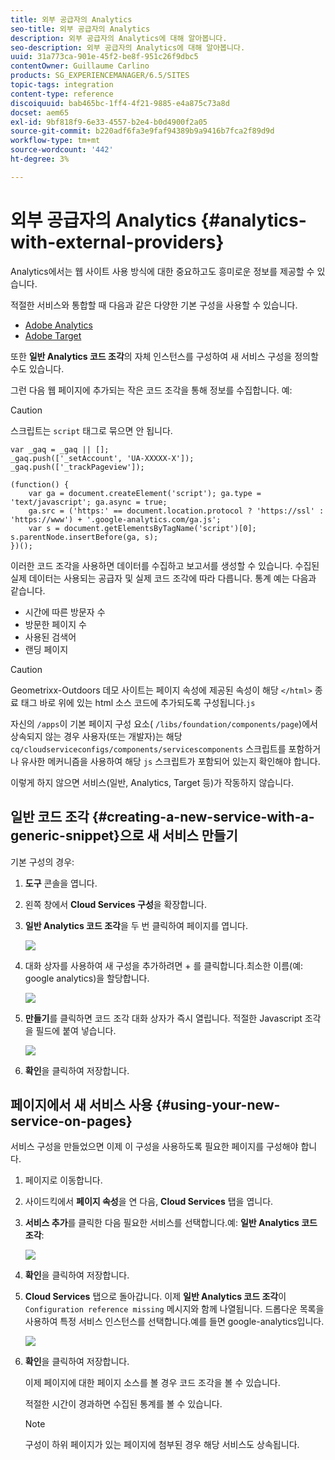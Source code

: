 ```yaml
---
title: 외부 공급자의 Analytics
seo-title: 외부 공급자의 Analytics
description: 외부 공급자의 Analytics에 대해 알아봅니다.
seo-description: 외부 공급자의 Analytics에 대해 알아봅니다.
uuid: 31a773ca-901e-45f2-be8f-951c26f9dbc5
contentOwner: Guillaume Carlino
products: SG_EXPERIENCEMANAGER/6.5/SITES
topic-tags: integration
content-type: reference
discoiquuid: bab465bc-1ff4-4f21-9885-e4a875c73a8d
docset: aem65
exl-id: 9bf818f9-6e33-4557-b2e4-b0d4900f2a05
source-git-commit: b220adf6fa3e9faf94389b9a9416b7fca2f89d9d
workflow-type: tm+mt
source-wordcount: '442'
ht-degree: 3%

---
```


# 외부 공급자의 Analytics {#analytics-with-external-providers}

Analytics에서는 웹 사이트 사용 방식에 대한 중요하고도 흥미로운 정보를 제공할 수 있습니다.

적절한 서비스와 통합할 때 다음과 같은 다양한 기본 구성을 사용할 수 있습니다.

* [Adobe Analytics](/help/sites-administering/adobeanalytics.md)
* [Adobe Target](/help/sites-administering/target.md)

또한 **일반 Analytics 코드 조각**&#x200B;의 자체 인스턴스를 구성하여 새 서비스 구성을 정의할 수도 있습니다.

그런 다음 웹 페이지에 추가되는 작은 코드 조각을 통해 정보를 수집합니다. 예:

>[!CAUTION]
>
>스크립트는 `script` 태그로 묶으면 안 됩니다.

```
var _gaq = _gaq || [];
_gaq.push(['_setAccount', 'UA-XXXXX-X']);
_gaq.push(['_trackPageview']);

(function() {
    var ga = document.createElement('script'); ga.type = 'text/javascript'; ga.async = true;
    ga.src = ('https:' == document.location.protocol ? 'https://ssl' : 'https://www') + '.google-analytics.com/ga.js';
    var s = document.getElementsByTagName('script')[0]; s.parentNode.insertBefore(ga, s);
})();
```

이러한 코드 조각을 사용하면 데이터를 수집하고 보고서를 생성할 수 있습니다. 수집된 실제 데이터는 사용되는 공급자 및 실제 코드 조각에 따라 다릅니다. 통계 예는 다음과 같습니다.

* 시간에 따른 방문자 수
* 방문한 페이지 수
* 사용된 검색어
* 랜딩 페이지

>[!CAUTION]
>
>Geometrixx-Outdoors 데모 사이트는 페이지 속성에 제공된 속성이 해당 `</html>` 종료 태그 바로 위에 있는 html 소스 코드에 추가되도록 구성됩니다.`js`
>
>자신의 `/apps`이 기본 페이지 구성 요소( `/libs/foundation/components/page`)에서 상속되지 않는 경우 사용자(또는 개발자)는 해당 `cq/cloudserviceconfigs/components/servicescomponents` 스크립트를 포함하거나 유사한 메커니즘을 사용하여 해당 `js` 스크립트가 포함되어 있는지 확인해야 합니다.
>
>이렇게 하지 않으면 서비스(일반, Analytics, Target 등)가 작동하지 않습니다.

## 일반 코드 조각 {#creating-a-new-service-with-a-generic-snippet}으로 새 서비스 만들기

기본 구성의 경우:

1. **도구** 콘솔을 엽니다.
1. 왼쪽 창에서 **Cloud Services 구성**&#x200B;을 확장합니다.
1. **일반 Analytics 코드 조각**&#x200B;을 두 번 클릭하여 페이지를 엽니다.

   ![](assets/analytics_genericoverview.png)

1. 대화 상자를 사용하여 새 구성을 추가하려면 + 를 클릭합니다.최소한 이름(예: google analytics)을 할당합니다.

   ![](assets/analytics_addconfig.png)

1. **만들기**&#x200B;를 클릭하면 코드 조각 대화 상자가 즉시 열립니다. 적절한 Javascript 조각을 필드에 붙여 넣습니다.

   ![](assets/analytics_snippet.png)

1. **확인**&#x200B;을 클릭하여 저장합니다.

## 페이지에서 새 서비스 사용 {#using-your-new-service-on-pages}

서비스 구성을 만들었으면 이제 이 구성을 사용하도록 필요한 페이지를 구성해야 합니다.

1. 페이지로 이동합니다.
1. 사이드킥에서 **페이지 속성**&#x200B;을 연 다음, **Cloud Services** 탭을 엽니다.
1. **서비스 추가**&#x200B;를 클릭한 다음 필요한 서비스를 선택합니다.예: **일반 Analytics 코드 조각**:

   ![](assets/analytics_selectservice.png)

1. **확인**&#x200B;을 클릭하여 저장합니다.
1. **Cloud Services** 탭으로 돌아갑니다. 이제 **일반 Analytics 코드 조각**&#x200B;이 `Configuration reference missing` 메시지와 함께 나열됩니다. 드롭다운 목록을 사용하여 특정 서비스 인스턴스를 선택합니다.예를 들면 google-analytics입니다.

   ![](assets/analytics_selectspecificservice.png)

1. **확인**&#x200B;을 클릭하여 저장합니다.

   이제 페이지에 대한 페이지 소스를 볼 경우 코드 조각을 볼 수 있습니다.

   적절한 시간이 경과하면 수집된 통계를 볼 수 있습니다.

   >[!NOTE]
   >
   >구성이 하위 페이지가 있는 페이지에 첨부된 경우 해당 서비스도 상속됩니다.
